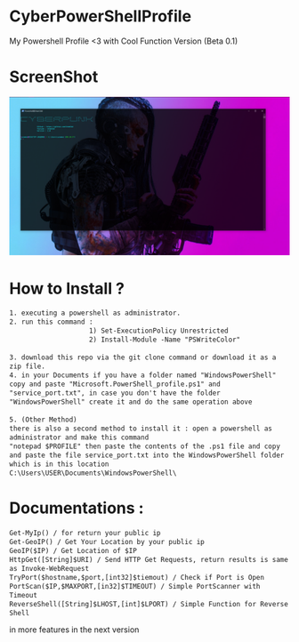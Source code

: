 # CyberPowerShellProfile
My Powershell Profile &lt;3 with Cool Function Version (Beta 0.1)

# ScreenShot
![Image1](Capture.PNG)

# How to Install ?
    1. executing a powershell as administrator.
    2. run this command :
                        1) Set-ExecutionPolicy Unrestricted
                        2) Install-Module -Name "PSWriteColor"
                        
    3. download this repo via the git clone command or download it as a zip file.
    4. in your Documents if you have a folder named "WindowsPowerShell" copy and paste "Microsoft.PowerShell_profile.ps1" and "service_port.txt", in case you don't have the folder "WindowsPowerShell" create it and do the same operation above
    
    5. (Other Method)
    there is also a second method to install it : open a powershell as administrator and make this command
    "notepad $PROFILE" then paste the contents of the .ps1 file and copy and paste the file service_port.txt into the WindowsPowerShell folder which is in this location 
    C:\Users\USER\Documents\WindowsPowerShell\
    
    

# Documentations :
    Get-MyIp() / for return your public ip
    Get-GeoIP() / Get Your Location by your public ip
    GeoIP($IP) / Get Location of $IP
    HttpGet([String]$URI) / Send HTTP Get Requests, return results is same as Invoke-WebRequest
    TryPort($hostname,$port,[int32]$tiemout) / Check if Port is Open
    PortScan($IP,$MAXPORT,[in32]$TIMEOUT) / Simple PortScanner with Timeout
    ReverseShell([String]$LHOST,[int]$LPORT) / Simple Function for Reverse Shell
  
  in more features in the next version
